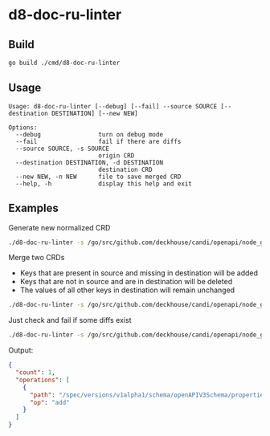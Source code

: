 # d8-doc-ru-linter

## Build

```bash
go build ./cmd/d8-doc-ru-linter
```

## Usage

```
Usage: d8-doc-ru-linter [--debug] [--fail] --source SOURCE [--destination DESTINATION] [--new NEW]

Options:
  --debug                turn on debug mode
  --fail                 fail if there are diffs
  --source SOURCE, -s SOURCE
                         origin CRD
  --destination DESTINATION, -d DESTINATION
                         destination CRD
  --new NEW, -n NEW      file to save merged CRD
  --help, -h             display this help and exit

```

## Examples

Generate new normalized CRD

```bash
./d8-doc-ru-linter -s /go/src/github.com/deckhouse/candi/openapi/node_group.yaml -n /go/src/github.com/deckhouse/candi/openapi/doc-ru-node_group.yaml
```

Merge two CRDs

- Keys that are present in source and missing in destination will be added
- Keys that are not in source and are in destination will be deleted
- The values of all other keys in destination will remain unchanged

```bash
./d8-doc-ru-linter -s /go/src/github.com/deckhouse/candi/openapi/node_group.yaml -d /go/src/github.com/deckhouse/candi/openapi/doc-ru-node_group.yaml -n /go/src/github.com/deckhouse/candi/openapi/doc-ru-node_group.yaml
```

Just check and fail if some diffs exist

```bash
./d8-doc-ru-linter -s /go/src/github.com/deckhouse/candi/openapi/node_group.yaml -d /go/src/github.com/deckhouse/candi/openapi/doc-ru-node_group.yaml -n /dev/null --fail | jq .
```

Output:

```json
{
  "count": 1,
  "operations": [
    {
      "path": "/spec/versions/v1alpha1/schema/openAPIV3Schema/properties/status",
      "op": "add"
    }
  ]
}
```
